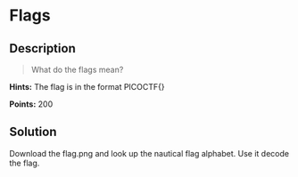 # Flags

## Description
> What do the flags mean?

**Hints:** The flag is in the format PICOCTF{}

**Points:** 200

## Solution
Download the flag.png and look up the nautical flag alphabet. Use it decode the
flag.

